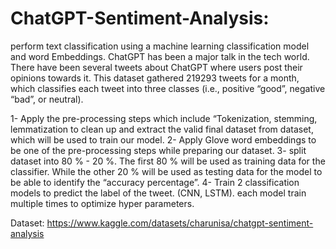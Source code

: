 # ChatGPT-Sentiment-Analysis:
perform text classification using a machine learning classification model and word Embeddings.
ChatGPT has been a major talk in the tech world. There have been several tweets about ChatGPT where users post their opinions towards it. This dataset gathered 219293 tweets for a month, which classifies each tweet into three classes (i.e., positive “good”, negative “bad”, or neutral).

1- Apply the pre-processing steps which include “Tokenization, stemming, lemmatization to clean up and extract the valid final dataset from dataset, which will be used to train our model.
2- Apply Glove word embeddings to be one of the pre-processing steps while preparing our dataset.
3-  split dataset into 80 % - 20 %. The first 80 % will be used as training data for the classifier. While the other 20 % will be used as testing data for the model to be able to identify the “accuracy percentage”.
4- Train 2 classification models to predict the label of the tweet.  (CNN, LSTM). each model train multiple times to optimize hyper parameters.

Dataset: https://www.kaggle.com/datasets/charunisa/chatgpt-sentiment-analysis
